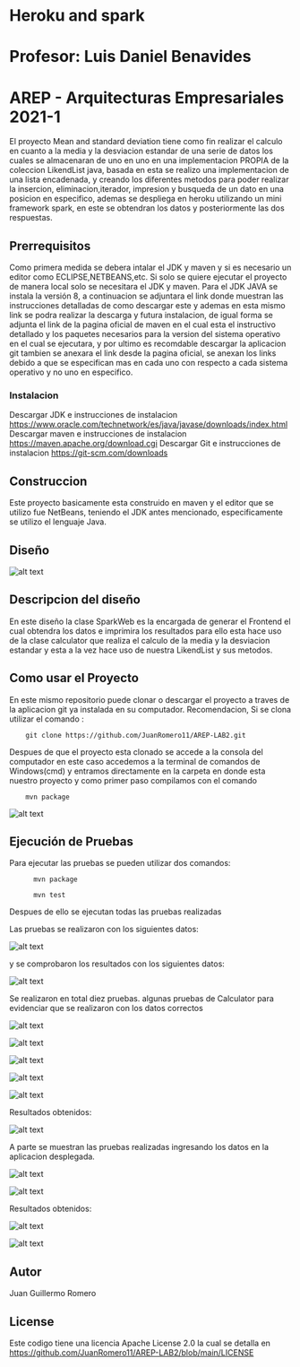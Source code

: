 # Heroku and spark
# Profesor: Luis Daniel Benavides
# AREP - Arquitecturas Empresariales 2021-1

El proyecto Mean and standard deviation tiene como fin realizar el calculo en cuanto a la media y la desviacion estandar de una serie de datos los cuales se almacenaran de uno en uno en una implementacion PROPIA de la coleccion LikendList java, basada en esta se realizo una implementacion de una lista encadenada, y creando los diferentes metodos para poder realizar la insercion, eliminacion,iterador, impresion y busqueda de un dato en una posicion en especifico, ademas se despliega en heroku utilizando un mini framework spark, en este se obtendran los datos y posteriormente las dos respuestas. 

## Prerrequisitos

Como primera medida se debera intalar el JDK y maven y si es necesario un editor como ECLIPSE,NETBEANS,etc. Si solo se quiere ejecutar el proyecto de manera local solo se necesitara el JDK y maven. Para el JDK JAVA se instala la versión 8, a continuacion se adjuntara el link donde muestran las instrucciones detalladas de como descargar este y ademas en esta mismo link se podra realizar la descarga y futura instalacion, de igual forma se adjunta el link de la pagina oficial de maven en el cual esta el instructivo detallado y los paquetes necesarios para la version del sistema operativo en el cual se ejecutara, y por ultimo es recomdable descargar la aplicacion git tambien se anexara el link desde la pagina oficial, se anexan los links debido a que se especifican mas en cada uno con respecto a cada sistema operativo y no uno en especifico.

### Instalacion

Descargar JDK e instrucciones de instalacion
https://www.oracle.com/technetwork/es/java/javase/downloads/index.html
Descargar maven e instrucciones de instalacion
https://maven.apache.org/download.cgi
Descargar Git e instrucciones de instalacion
https://git-scm.com/downloads

## Construccion
Este proyecto basicamente esta construido en maven y el editor que se utilizo fue NetBeans, teniendo el JDK antes mencionado, especificamente se utilizo el lenguaje Java.

## Diseño

![alt text](https://github.com/JuanRomero11/AREP-LAB2/blob/main/imagenes/diagrama.PNG)

## Descripcion del diseño
En este diseño la clase SparkWeb es la encargada de generar el Frontend el cual obtendra los datos e imprimira los resultados para ello esta hace uso de la clase calculator que realiza el calculo de la media y la desviacion estandar y esta a la vez hace uso de nuestra LikendList y sus metodos.

## Como usar el Proyecto
En este mismo repositorio puede clonar o descargar el proyecto a traves de la aplicacion git ya instalada en su computador. Recomendacion, Si se clona utilizar el comando :

        git clone https://github.com/JuanRomero11/AREP-LAB2.git
        
Despues de que el proyecto esta clonado se accede a la consola del computador en este caso accedemos a la terminal de comandos de Windows(cmd) y entramos directamente en la carpeta en donde esta nuestro proyecto y como primer paso compilamos con el comando 

        mvn package


![alt text](https://github.com/JuanRomero11/AREP-LAB2/blob/main/imagenes/package.PNG)
      

## Ejecución de Pruebas

Para ejecutar las pruebas se pueden utilizar dos comandos:

          mvn package
          
          mvn test
          
Despues de ello se ejecutan todas las pruebas realizadas 

Las pruebas se realizaron con los siguientes datos:

![alt text](https://github.com/JuanRomero11/AREP-LAB2/blob/main/imagenes/Datos.PNG)

y se comprobaron los resultados con los siguientes datos:

![alt text](https://github.com/JuanRomero11/AREP-LAB2/blob/main/imagenes/Resultados.PNG)

Se realizaron en total diez pruebas.
algunas pruebas de Calculator para evidenciar que se realizaron con los datos correctos

![alt text](https://github.com/JuanRomero11/AREP-LAB2/blob/main/imagenes/CalcularDesviaci%C3%B3n.PNG)

![alt text](https://github.com/JuanRomero11/AREP-LAB2/blob/main/imagenes/CalcularDesviaci%C3%B3n2.PNG)

![alt text](https://github.com/JuanRomero11/AREP-LAB2/blob/main/imagenes/CalcularMedia2.PNG)

![alt text](https://github.com/JuanRomero11/AREP-LAB2/blob/main/imagenes/testCalcularMedia.PNG)

![alt text](https://github.com/JuanRomero11/AREP-LAB2/blob/main/imagenes/puertoTest.PNG)

Resultados obtenidos:

![alt text](https://github.com/JuanRomero11/AREP-LAB2/blob/main/imagenes/resultadosConsola.PNG)

A parte se muestran las pruebas realizadas ingresando los datos en la aplicacion desplegada.

![alt text](https://github.com/JuanRomero11/AREP-LAB2/blob/main/imagenes/testeInputData.PNG)

![alt text](https://github.com/JuanRomero11/AREP-LAB2/blob/main/imagenes/testeInputData2.PNG)


Resultados obtenidos:


![alt text](https://github.com/JuanRomero11/AREP-LAB2/blob/main/imagenes/resultadosheroku.PNG)

![alt text](https://github.com/JuanRomero11/AREP-LAB2/blob/main/imagenes/resultadosheroku2.PNG)

## Autor
Juan Guillermo Romero 
## License
Este codigo tiene una licencia Apache License 2.0 la cual se detalla en https://github.com/JuanRomero11/AREP-LAB2/blob/main/LICENSE
